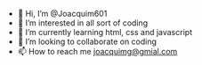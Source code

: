 - 👋 Hi, I’m @Joacquim601
- 👀 I’m interested in all sort of coding
- 🌱 I’m currently learning html, css and javascript
- 💞️ I’m looking to collaborate on coding
- 📫 How to reach me joacquimg@gmial.com

<!---
Joacquim is a ✨ special ✨ repository because its `README.md` (this file) appears on your GitHub profile.
You can click the Preview link to take a look at your changes.
--->
